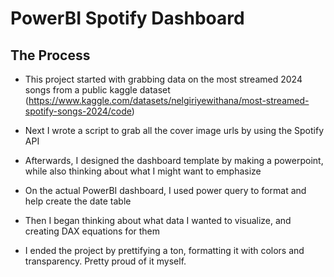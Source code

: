 # PowerBI Spotify Dashboard

## The Process

- This project started with grabbing data on the most streamed 2024 songs from a public kaggle dataset (https://www.kaggle.com/datasets/nelgiriyewithana/most-streamed-spotify-songs-2024/code)

- Next I wrote a script to grab all the cover image urls by using the Spotify API

- Afterwards, I designed the dashboard template by making a powerpoint, while also thinking about what I might want to emphasize

- On the actual PowerBI dashboard, I used power query to format and help create the date table

- Then I began thinking about what data I wanted to visualize, and creating DAX equations for them

- I ended the project by prettifying a ton, formatting it with colors and transparency. Pretty proud of it myself. 
